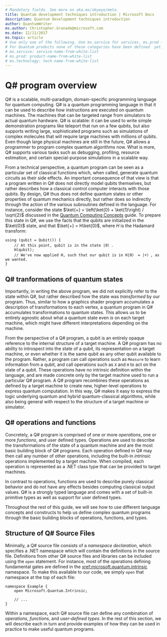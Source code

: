 ```yaml
---
# Mandatory fields. See more on aka.ms/skyeye/meta.
title: Quantum development techniques introduction | Microsoft Docs 
description: Quantum development techniques introduction
author: QuantumWriter
ms.author: Christopher.Granade@microsoft.com
ms.date: 12/11/2017
ms.topic: article
# Use only one of the following. Use ms.service for services, ms.prod for on-prem. Remove the # before the relevant field.
# For Quantum products none of these categories have been defined  yet.
# ms.service: service-name-from-white-list
# ms.prod: product-name-from-white-list
# ms.technology: tech-name-from-white-list
---
```


# Q# program overview

Q# is a scalable, multi-paradigm, domain-specific programming language for quantum computing. Q# is a quantum programming language in that it can be used to describe how instructions are executed on quantum machines. The machines that can be targeted range from simulators to actual quantum hardware. Q# is scalable: it can be used to write simple demonstration programs like teleport that run on a few qubits, but also supports writing large, sophisticated programs such as simulations of complex molecules that will require large machines with millions of qubits. Even though large physical machines are still in the future, Q# allows a programmer to program complex quantum algorithms now. What is more, Q# supports various tasks such as debugging, profiling, resource estimation, and certain special-purpose simulations in a scalable way. 

From a technical perspective, a quantum program can be seen as a particular set of classical functions which, when called, generate quantum circuits as their side effects. An important consequence of that view is that a program written in Q# does not directly model qubits themselves, but rather describes how a classical control computer interacts with those qubits.
By design, Q# thus does not define quantum states or other properties of quantum mechanics directly, but rather does so indirectly through the action of the various subroutines defined in the language.
For instance, consider the state $\ket{+} = \left(\ket{0} + \ket{1}\right) / \sqrt{2}$ discussed in the [Quantum Computing Concepts](xref:microsoft.quantum.concepts.intro) guide.
To prepare this state in Q#, we use the facts that the qubits are initialized in the $\ket{0}$ state, and that $\ket{+} = H\ket{0}$, where $H$ is the Hadamard transform:

```qsharp
using (qubit = Qubit()) {
    // At this point, qubit is in the state |0〉.
    H(qubit);
    // We've now applied H, such that our qubit is in H|0〉 = |+〉, as we wanted.
}
```
## Q# tranformations of quantum states

Importantly, in writing the above program, we did not explicitly refer to the state within Q#, but rather described how the state was *transformed* by our program.
Thus, similar to how a graphics shader program accumulates a description of transformations to each vertex, a quantum program in Q# accumulates transformations to quantum states.
This allows us to be entirely agnostic about what a quantum state even *is* on each target machine, which might have different interpretations depending on the machine. 

From the perspective of a Q# program, a qubit is an entirely opaque reference to the internal structure of a target machine.
A Q# program has no ability to introspect into the state of a qubit, its representation on a target machine, or even whether it is the same qubit as any other qubit available to the program.
Rather, a program can call operations such as `Measure` to learn information from a qubit, and call operations such as `X` and `H` to act on the state of a qubit.
These operations have no intrinsic definition within the language, and are made concrete only by the target machine used to run a particular Q# program.
A Q# program recombines these operations as defined by a target machine to create new, higher-level operations to express quantum computation.
In this way, Q# makes it easy to express the logic underlying quantum and hybrid quantum-classical algorithms, while also being general with respect to the structure of a target machine or simulator.

## Q# operations and functions

Concretely, a Q# program is comprised of one or more *operations*, one or more *functions*, and user defined types. Operations are used to describe the transformations of the state of a quantum machine and are the most basic building block of Q# programs. 
Each operation defined in Q# may then call any number of other operations, including the built-in *intrinsic* operations implemented by a target machine.
When compiled, each operation is represented as a .NET class type that can be provided to target machines.

In contrast to operations, functions are used to describe purely classical behavior and do not have any effects besides computing classical output values. Q# is a strongly typed language and comes with a set of built-in primitive types as well as support for user defined types. 

Throughout the rest of this guide, we will see how to use different language concepts and constructs to help us define complex quantum programs through the basic building blocks of operations, functions, and types. 

## Structure of Q# Source Files

Minimally, a Q# source file consists of a *namespace declaration*, which specifies a .NET namespace which will contain the definitions in the source file.
Definitions from other Q# source files and libraries can be included using the `open` statement.
For instance, most of the operations defining fundamental gates are defined in the <xref:microsoft.quantum.intrinsic> namespace.
To make this available to our code, we simply `open` that namespace at the top of each file:

```qsharp
namespace Example {
    open Microsoft.Quantum.Intrinsic;

    // ...
}
```

Within a namespace, each Q# source file can define any combination of *operations*, *functions*, and *user-defined types*.
In the rest of this section, we will describe each in turn and provide examples of how they can be used in practice to make useful quantum programs.

